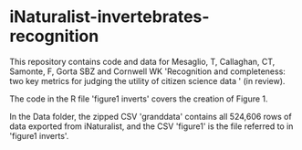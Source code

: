 # iNaturalist-invertebrates-recognition
This repository contains code and data for Mesaglio, T, Callaghan, CT, Samonte, F, Gorta SBZ and Cornwell WK 'Recognition and completeness: two key metrics for judging the utility of citizen science data ' (in review).

The code in the R file 'figure1 inverts' covers the creation of Figure 1.

In the Data folder, the zipped CSV 'granddata' contains all 524,606 rows of data exported from iNaturalist, and the CSV 'figure1' is the file referred to in 'figure1 inverts'.
